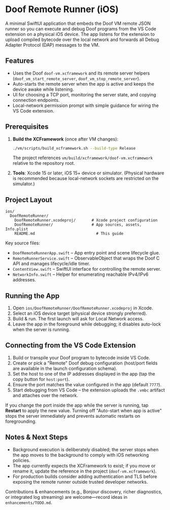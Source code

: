 # Doof Remote Runner (iOS)

A minimal SwiftUI application that embeds the Doof VM remote JSON runner so you can execute and debug Doof programs from the VS Code extension on a physical iOS device. The app listens for the extension to upload compiled bytecode over the local network and forwards all Debug Adapter Protocol (DAP) messages to the VM.

## Features

- Uses the Doof `doof-vm.xcframework` and its remote server helpers (`doof_vm_start_remote_server`, `doof_vm_stop_remote_server`).
- Auto-starts the remote server when the app is active and keeps the device awake while listening.
- UI for choosing a TCP port, monitoring the server state, and copying connection endpoints.
- Local-network permission prompt with simple guidance for wiring the VS Code extension.

## Prerequisites

1. **Build the XCFramework** (once after VM changes):
   ```sh
   ./vm/scripts/build_xcframework.sh --build-type Release
   ```
   The project references `vm/build/xcframework/doof-vm.xcframework` relative to the repository root.

2. **Tools**: Xcode 15 or later, iOS 15+ device or simulator. (Physical hardware is recommended because local-network sockets are restricted on the simulator.)

## Project Layout

```
ios/
  DoofRemoteRunner/
    DoofRemoteRunner.xcodeproj/       # Xcode project configuration
    DoofRemoteRunner/                 # App sources, assets, Info.plist
    README.md                           # This guide
```

Key source files:

- `DoofRemoteRunnerApp.swift` – App entry point and scene lifecycle glue.
- `RemoteRunnerService.swift` – ObservableObject that wraps the Doof C API and manages lifecycle/idle timer.
- `ContentView.swift` – SwiftUI interface for controlling the remote server.
- `NetworkInfo.swift` – Helper for enumerating reachable IPv4/IPv6 addresses.

## Running the App

1. Open `ios/DoofRemoteRunner/DoofRemoteRunner.xcodeproj` in Xcode.
2. Select an iOS device target (physical device strongly preferred).
3. Build & run. The first launch will ask for Local Network access.
4. Leave the app in the foreground while debugging; it disables auto-lock when the server is running.

## Connecting from the VS Code Extension

1. Build or transpile your Doof program to bytecode inside VS Code.
2. Create or pick a "Remote" Doof debug configuration (host/port fields are available in the launch configuration schema).
3. Set the host to one of the IP addresses displayed in the app (tap the copy button for `host:port`).
4. Ensure the port matches the value configured in the app (default `7777`).
5. Start debugging from VS Code – the extension uploads the `.vmbc` artifact and attaches over the network.

If you change the port inside the app while the server is running, tap **Restart** to apply the new value. Turning off "Auto-start when app is active" stops the server immediately and prevents automatic restarts on foregrounding.

## Notes & Next Steps

- Background execution is deliberately disabled; the server stops when the app moves to the background to comply with iOS networking policies.
- The app currently expects the XCFramework to exist; if you move or rename it, update the reference in the project (`doof-vm.xcframework`).
- For production builds consider adding authentication and TLS before exposing the remote runner outside trusted developer networks.

Contributions & enhancements (e.g., Bonjour discovery, richer diagnostics, or integrated log streaming) are welcome—record ideas in `enhancements/TODO.md`.

